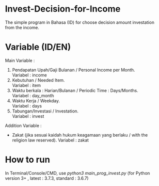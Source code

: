 # Invest-Decision-for-Income
The simple program in Bahasa (ID) for choose decision amount investation from the income.


# Variable (ID/EN)

Main Variable : 
1.  Pendapatan Upah/Gaji Bulanan / Personal Income per Month.       
		Variabel : income
2.  Kebutuhan / Needed Item.                                        
		Variabel : item
3.  Waktu berkala : Harian/Bulanan / Periodic Time : Days/Months.   
		Variabel : day_month
4.  Waktu Kerja / Weekday.                                          
		Variabel : days
5.  Tabungan/Investasi / Investation.                               
		Variabel : invest

Addition Variable :
* Zakat (jika sesuai kaidah hukum keagamaan yang berlaku / with the religion law reserved).
	Variabel : zakat

# How to run
In Terminal/Console/CMD, use _python3 main_prog_invest.py_ (for Python version 3+ , latest : 3.7.3, standard : 3.6.7)
